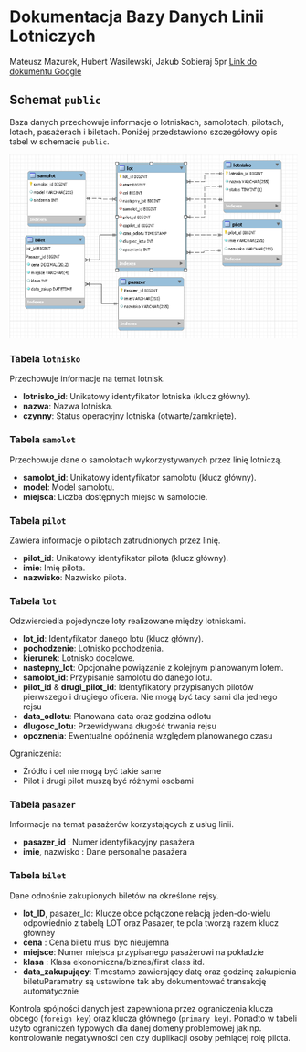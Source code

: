 # Dokumentacja Bazy Danych Linii Lotniczych

Mateusz Mazurek, Hubert Wasilewski, Jakub Sobieraj 5pr
[Link do dokumentu Google](https://docs.google.com/document/d/1Sb_rlGnyOS_Pu1ZKi9VG5PpfJrneGZrRBVxkUwpjg1s/edit?usp=sharing)

## Schemat `public`

Baza danych przechowuje informacje o lotniskach, samolotach, pilotach, lotach,
pasażerach i biletach. Poniżej przedstawiono szczegółowy opis tabel w schemacie
`public`.

![Database diagram](erd.png)

### Tabela `lotnisko`

Przechowuje informacje na temat lotnisk.

- **lotnisko_id**: Unikatowy identyfikator lotniska (klucz główny).
- **nazwa**: Nazwa lotniska.
- **czynny**: Status operacyjny lotniska (otwarte/zamknięte).

### Tabela `samolot`

Przechowuje dane o samolotach wykorzystywanych przez linię lotniczą.

- **samolot_id**: Unikatowy identyfikator samolotu (klucz główny).
- **model**: Model samolotu.
- **miejsca**: Liczba dostępnych miejsc w samolocie.

### Tabela `pilot`

Zawiera informacje o pilotach zatrudnionych przez linię.

- **pilot_id**: Unikatowy identyfikator pilota (klucz główny).
- **imie**: Imię pilota.
- **nazwisko**: Nazwisko pilota.

### Tabela `lot`

Odzwierciedla pojedyncze loty realizowane między lotniskami.

- **lot_id**: Identyfikator danego lotu (klucz główny).
- **pochodzenie**: Lotnisko pochodzenia.
- **kierunek**: Lotnisko docelowe.
- **nastepny_lot**: Opcjonalne powiązanie z kolejnym planowanym lotem.
- **samolot_id**: Przypisanie samolotu do danego lotu.
- **pilot_id** &amp; **drugi_pilot_id**: Identyfikatory przypisanych pilotów
  pierwszego i drugiego oficera. Nie mogą być tacy sami dla jednego rejsu
- **data_odlotu**: Planowana data oraz godzina odlotu
- **dlugosc_lotu**: Przewidywana długość trwania rejsu
- **opoznenia**: Ewentualne opóźnenia względem planowanego czasu

Ograniczenia:

- Źródło i cel nie mogą być takie same
- Pilot i drugi pilot muszą być różnymi osobami

### Tabela `pasazer`

Informacje na temat pasażerów korzystających z usług linii.

- **pasazer_id** : Numer identyfikacyjny pasażera
- **imie**, nazwisko : Dane personalne pasażera

### Tabela `bilet`

Dane odnośnie zakupionych biletów na określone rejsy.

- **lot_ID**, pasazer_Id: Klucze obce połączone relacją jeden-do-wielu
  odpowiednio z tabelą LOT oraz Pasazer, te pola tworzą razem klucz głowney
- **cena** : Cena biletu musi byc nieujemna
- **miejsce**: Numer miejsca przypisanego pasażerowi na pokładzie
- **klasa** : Klasa ekonomiczna/biznes/first class itd.
- **data_zakupujący**: Timestamp zawierający datę oraz godzinę zakupienia
  biletuParametry są ustawione tak aby dokumentować transakcję automatycznie

Kontrola spójności danych jest zapewniona przez ograniczenia klucza obcego
(`foreign key`) oraz klucza głównego (`primary key`). Ponadto w tabeli użyto
ograniczeń typowych dla danej domeny problemowej jak np. kontrolowanie
negatywności cen czy duplikacji osoby pełniącej rolę pilota.
